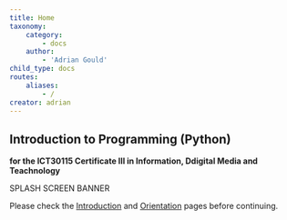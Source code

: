 ```yaml
---
title: Home
taxonomy:
    category:
        - docs
    author:
        - 'Adrian Gould'
child_type: docs
routes:
    aliases:
        - /
creator: adrian
---
```


## Introduction to Programming (Python)
**for the ICT30115 Certificate III in Information, Ddigital Media and Teachnology**

SPLASH SCREEN BANNER

Please check the [Introduction](./introduction) and [Orientation](./orientation) pages before continuing.